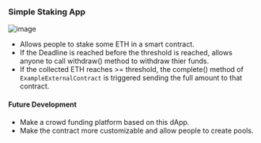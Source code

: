 ### Simple Staking App
![image](https://user-images.githubusercontent.com/55044774/124361836-dab84000-dc4e-11eb-955d-bf759d6e8977.png)

- Allows people to stake some ETH in a smart contract.
- If the Deadline is reached before the threshold is reached, allows anyone to call withdraw() method to withdraw thier funds.
- If the collected ETH reaches >= threshold, the complete() method of `ExampleExternalContract` is triggered sending the full amount to that contract.

#### Future Development
- Make a crowd funding platform based on this dApp.
- Make the contract more customizable and allow people to create pools.
